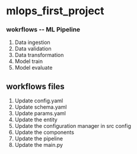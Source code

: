 # mlops_first_project


### wokrflows -- ML Pipeline
1. Data ingestion
2. Data validation
3. Data transformation
4. Model train
5. Model evaluate

## workflows files
1. Update config.yaml
2. Update schema.yaml
3. Update params.yaml
4. Update the entity
5. Update the configuration manager in src config
6. Update the components
7. Update the pipeline
8. Update the main.py

